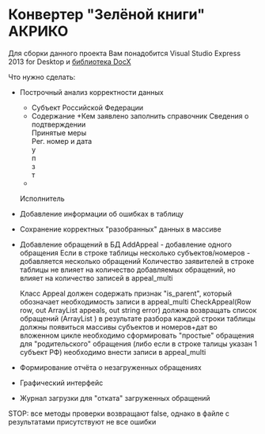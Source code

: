 # Конвертер "Зелёной книги" АКРИКО

Для сборки данного проекта Вам понадобится Visual Studio Express 2013 for Desktop и [библиотека DocX](http://docx.codeplex.com/)

Что нужно сделать:
- Построчный анализ корректности данных
	+ Субъект Российской Федерации
	+ Содержание
	+Кем заявлено
		заполнить справочник
	Сведения о подтверждении	
	Принятые меры	
	Рег. номер и дата	
	у	
	п	
	з	
	т	
	+	
	Исполнитель

- Добавление информации об ошибках в таблицу
- Сохранение корректных "разобранных" данных в массиве
- Добавление обращений в БД
	AddAppeal - добавление одного обращения
	Если в строке таблицы несколько субъектов/номеров - добавляется несколько обращений
	Количество заявителей в строке таблицы не влияет на количество добавляемых обращений, но влияет на количество записей в appeal_multi
	
	Класс Appeal должен содержать признак "is_parent", который обозначает необходимость записи в appeal_multi
	CheckAppeal(Row row, out ArrayList appeals, out string error) должна возвращать список обращений (ArrayList <Appeal>)
		в результате разбора каждой строки таблицы должны появиться массивы субъектов и номеров+дат
		во вложенном цикле необходимо сформировать "простые" обращения
		для "родительского" обращения (либо если в строке талицы указан 1 субъект РФ) необходимо внести записи в appeal_multi
		
- Формирование отчёта о незагруженных обращениях
- Графический интерфейс
- Журнал загрузки для "отката" загруженных обращений

STOP: все методы проверки возвращают false, однако в файле с результатами присутствуют не все ошибки